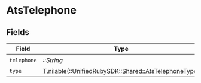 # AtsTelephone


## Fields

| Field                                                                                            | Type                                                                                             | Required                                                                                         | Description                                                                                      |
| ------------------------------------------------------------------------------------------------ | ------------------------------------------------------------------------------------------------ | ------------------------------------------------------------------------------------------------ | ------------------------------------------------------------------------------------------------ |
| `telephone`                                                                                      | *::String*                                                                                       | :heavy_check_mark:                                                                               | N/A                                                                                              |
| `type`                                                                                           | [T.nilable(::UnifiedRubySDK::Shared::AtsTelephoneType)](../../models/shared/atstelephonetype.md) | :heavy_minus_sign:                                                                               | N/A                                                                                              |
